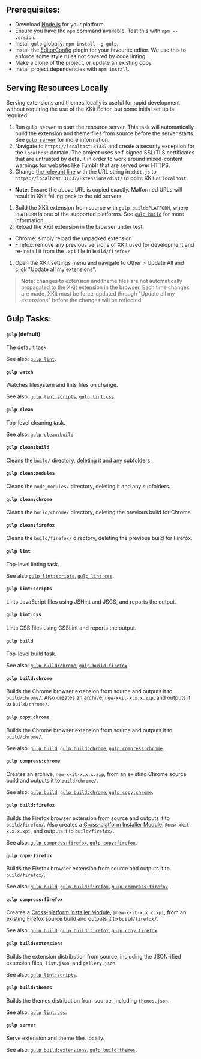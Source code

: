 ## Prerequisites:

* Download [Node.js](https://nodejs.org/download/) for your platform.
* Ensure you have the `npm` command available.  Test this with `npm --version`.
* Install `gulp` globally: `npm install -g gulp`.
* Install the [EditorConfig](http://editorconfig.org/#download) plugin for your favourite editor.  We use this to enforce some style rules not covered by code linting.
* Make a clone of the project, or update an existing copy.
* Install project dependencies with `npm install`.

## Serving Resources Locally

Serving extensions and themes locally is useful for rapid development without requiring the use of the XKit Editor, but some initial set up is required:

1. Run `gulp server` to start the resource server.  This task will automatically build the extension and theme files from source before the server starts.  See [`gulp server`](#gulp-server) for more information.
1. Navigate to `https://localhost:31337` and create a security exception for the `localhost` domain.  The project uses self-signed SSL/TLS certificates that are untrusted by default in order to work around mixed-content warnings for websites like Tumblr that are served over HTTPS.
1. Change [the relevant line](https://github.com/new-xkit/XKit/blob/db88af1f6d232a4f3e8ba4626f28a0d64240e2a0/xkit.js#L233) with the URL string in `xkit.js` to `https://localhost:31337/Extensions/dist/` to point XKit at `localhost`.
  - **Note**: Ensure the above URL is copied exactly.  Malformed URLs will result in XKit falling back to the old servers.
1. Build the XKit extension from source with `gulp build:PLATFORM`, where `PLATFORM` is one of the supported platforms.  See [`gulp build`](#gulp-build) for more information.
1. Reload the XKit extension in the browser under test:
  - Chrome: simply reload the unpacked extension
  - Firefox: remove any previous versions of XKit used for development and re-install it from the `.xpi` file in `build/firefox/`
1. Open the XKit settings menu and navigate to Other > Update All and click "Update all my extensions".

> **Note**: changes to extension and theme files are not automatically propagated to the XKit extension in the browser.  Each time changes are made, XKit must be force-updated through "Update all my extensions" before the changes will be reflected.

## Gulp Tasks:

#### `gulp` (default)

The default task.

See also: [`gulp lint`](#gulp-lint).

#### `gulp watch`

Watches filesystem and lints files on change.

See also: [`gulp lint:scripts`](#gulp-lintscripts), [`gulp lint:css`](#gulp-lintcss).

#### `gulp clean`

Top-level cleaning task.

See also: [`gulp clean:build`](#gulp-cleanbuild).

#### `gulp clean:build`

Cleans the `build/` directory, deleting it and any subfolders.

#### `gulp clean:modules`

Cleans the `node_modules/` directory, deleting it and any subfolders.

#### `gulp clean:chrome`

Cleans the `build/chrome/` directory, deleting the previous build for Chrome.

#### `gulp clean:firefox`

Cleans the `build/firefox/` directory, deleting the previous build for Firefox.

#### `gulp lint`

Top-level linting task.

See also [`gulp lint:scripts`](#gulp-lintscripts), [`gulp lint:css`](#gulp-lintcss).

#### `gulp lint:scripts`

Lints JavaScript files using JSHint and JSCS, and reports the output.

#### `gulp lint:css`

Lints CSS files using CSSLint and reports the output.

#### `gulp build`

Top-level build task.

See also: [`gulp build:chrome`](#gulp-buildchrome), [`gulp build:firefox`](#gulp-buildfirefox).

#### `gulp build:chrome`

Builds the Chrome browser extension from source and outputs it to `build/chrome/`.  Also creates an archive, `new-xkit-x.x.x.zip`, and outputs it to `build/chrome/`.

#### `gulp copy:chrome`

Builds the Chrome browser extension from source and outputs it to `build/chrome/`.

See also: [`gulp build`](#gulp-build), [`gulp build:chrome`](#gulp-buildchrome), [`gulp compress:chrome`](#gulp-compresschrome).

#### `gulp compress:chrome`

Creates an archive, `new-xkit-x.x.x.zip`, from an existing Chrome source build and outputs it to `build/chrome/`.

See also: [`gulp build`](#gulp-build), [`gulp build:chrome`](#gulp-buildchrome), [`gulp copy:chrome`](#gulp-copychrome).

#### `gulp build:firefox`

Builds the Firefox browser extension from source and outputs it to `build/firefox/`.  Also creates a [Cross-platform Installer Module](https://developer.mozilla.org/en/docs/XPI), `@new-xkit-x.x.x.xpi`, and outputs it to `build/firefox/`.

See also: [`gulp compress:firefox`](#gulp-compressfirefox), [`gulp copy:firefox`](#gulp-copyfirefox).

#### `gulp copy:firefox`

Builds the Firefox browser extension from source and outputs it to `build/firefox/`.

See also: [`gulp build`](#gulp-build), [`gulp build:firefox`](#gulp-buildfirefox), [`gulp compress:firefox`](#gulp-compressfirefox).

#### `gulp compress:firefox`

Creates a [Cross-platform Installer Module](https://developer.mozilla.org/en/docs/XPI), `@new-xkit-x.x.x.xpi`, from an existing Firefox source build and outputs it to `build/firefox/`.

See also: [`gulp build`](#gulp-build), [`gulp build:firefox`](#gulp-buildfirefox), [`gulp copy:firefox`](#gulp-copyfirefox).

#### `gulp build:extensions`

Builds the extension distribution from source, including the JSON-ified extension files, `list.json`, and `gallery.json`.

See also: [`gulp lint:scripts`](#gulp-lintscripts).

#### `gulp build:themes`

Builds the themes distribution from source, including `themes.json`.

See also: [`gulp lint:css`](#gulp-lintcss).

#### `gulp server`

Serve extension and theme files locally.

See also: [`gulp build:extensions`](#gulp-buildextensions), [`gulp build:themes`](#gulp-buildthemes).